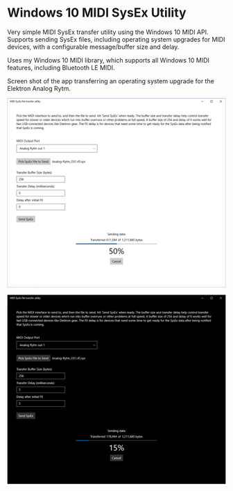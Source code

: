# Windows 10 MIDI SysEx Utility

Very simple MIDI SysEx transfer utility using the Windows 10 MIDI API. Supports sending SysEx files, including operating system upgrades for MIDI devices, with a configurable message/buffer size and delay.

Uses my Windows 10 MIDI library, which supports all Windows 10 MIDI features, including Bluetooth LE MIDI.

Screen shot of the app transferring an operating system upgrade for the Elektron Analog Rytm. 

![Screen shot](/images/sysex1-2-light.png)

![Dark Mode Screen shot](/images/sysex1-2-dark.png)

